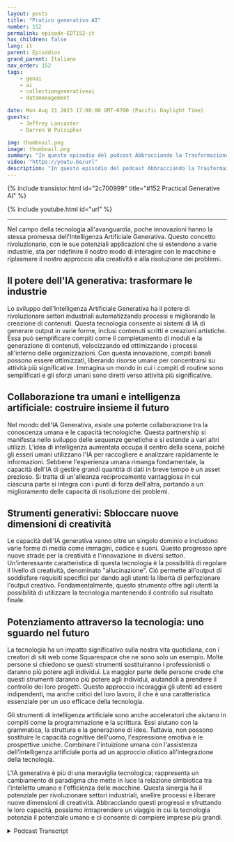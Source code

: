 ```yaml
---
layout: posts
title: "Pratico generativo AI"
number: 152
permalink: episode-EDT152-it
has_children: false
lang: it
parent: Episódios
grand_parent: Italiano
nav_order: 152
tags:
    - genai
    - ai
    - collectiongenerativeai
    - datamanagement

date: Mon Aug 21 2023 17:00:00 GMT-0700 (Pacific Daylight Time)
guests:
    - Jeffrey Lancaster
    - Darren W Pulsipher

img: thumbnail.png
image: thumbnail.png
summary: "In questo episodio del podcast Abbracciando la Trasformazione Digitale, l'host Darren Pulsipher si impegna in una conversazione stimolante con il Dott. Jeffrey Lancaster. La loro discussione approfondisce le applicazioni pratiche dell'IA generativa e l'impatto profondo che sta per portare in diverse industrie."
video: "https://youtu.be/url"
description: "In questo episodio del podcast Abbracciando la Trasformazione Digitale, l'host Darren Pulsipher si impegna in una conversazione stimolante con il Dott. Jeffrey Lancaster. La loro discussione approfondisce le applicazioni pratiche dell'IA generativa e l'impatto profondo che sta per portare in diverse industrie."
---
```


<div>
{% include transistor.html id="2c700999" title="#152 Practical Generative AI" %}

{% include youtube.html id="url" %}
</div>

---

Nel campo della tecnologia all'avanguardia, poche innovazioni hanno la stessa promessa dell'Intelligenza Artificiale Generativa. Questo concetto rivoluzionario, con le sue potenziali applicazioni che si estendono a varie industrie, sta per ridefinire il nostro modo di interagire con le macchine e riplasmare il nostro approccio alla creatività e alla risoluzione dei problemi.

## Il potere dell'IA generativa: trasformare le industrie

Lo sviluppo dell'Intelligenza Artificiale Generativa ha il potere di rivoluzionare settori industriali automatizzando processi e migliorando la creazione di contenuti. Questa tecnologia consente ai sistemi di IA di generare output in varie forme, inclusi contenuti scritti e creazioni artistiche. Essa può semplificare compiti come il completamento di moduli e la generazione di contenuti, velocizzando ed ottimizzando i processi all'interno delle organizzazioni. Con questa innovazione, compiti banali possono essere ottimizzati, liberando risorse umane per concentrarsi su attività più significative. Immagina un mondo in cui i compiti di routine sono semplificati e gli sforzi umani sono diretti verso attività più significative.

## Collaborazione tra umani e intelligenza artificiale: costruire insieme il futuro

Nel mondo dell'IA Generativa, esiste una potente collaborazione tra la conoscenza umana e le capacità tecnologiche. Questa partnership si manifesta nello sviluppo delle sequenze genetiche e si estende a vari altri utilizzi. L'idea di intelligenza aumentata occupa il centro della scena, poiché gli esseri umani utilizzano l'IA per raccogliere e analizzare rapidamente le informazioni. Sebbene l'esperienza umana rimanga fondamentale, la capacità dell'IA di gestire grandi quantità di dati in breve tempo è un asset prezioso. Si tratta di un'alleanza reciprocamente vantaggiosa in cui ciascuna parte si integra con i punti di forza dell'altra, portando a un miglioramento delle capacità di risoluzione dei problemi.

## Strumenti generativi: Sbloccare nuove dimensioni di creatività

Le capacità dell'IA generativa vanno oltre un singolo dominio e includono varie forme di media come immagini, codice e suoni. Questo progresso apre nuove strade per la creatività e l'innovazione in diversi settori. Un'interessante caratteristica di questa tecnologia è la possibilità di regolare il livello di creatività, denominato "allucinazione". Ciò permette all'output di soddisfare requisiti specifici pur dando agli utenti la libertà di perfezionare l'output creativo. Fondamentalmente, questo strumento offre agli utenti la possibilità di utilizzare la tecnologia mantenendo il controllo sul risultato finale.

## Potenziamento attraverso la tecnologia: uno sguardo nel futuro

La tecnologia ha un impatto significativo sulla nostra vita quotidiana, con i creatori di siti web come Squarespace che ne sono solo un esempio. Molte persone si chiedono se questi strumenti sostituiranno i professionisti o daranno più potere agli individui. La maggior parte delle persone crede che questi strumenti daranno più potere agli individui, aiutandoli a prendere il controllo dei loro progetti. Questo approccio incoraggia gli utenti ad essere indipendenti, ma anche critici del loro lavoro, il che è una caratteristica essenziale per un uso efficace della tecnologia.

Gli strumenti di intelligenza artificiale sono anche acceleratori che aiutano in compiti come la programmazione e la scrittura. Essi aiutano con la grammatica, la struttura e la generazione di idee. Tuttavia, non possono sostituire le capacità cognitive dell'uomo, l'espressione emotiva e le prospettive uniche. Combinare l'intuizione umana con l'assistenza dell'intelligenza artificiale porta ad un approccio olistico all'integrazione della tecnologia.

L'IA generativa è più di una meraviglia tecnologica; rappresenta un cambiamento di paradigma che mette in luce la relazione simbiotica tra l'intelletto umano e l'efficienza delle macchine. Questa sinergia ha il potenziale per rivoluzionare settori industriali, snellire processi e liberare nuove dimensioni di creatività. Abbracciando questi progressi e sfruttando le loro capacità, possiamo intraprendere un viaggio in cui la tecnologia potenzia il potenziale umano e ci consente di compiere imprese più grandi.



<details>
<summary> Podcast Transcript </summary>

<p></p>

</details>

